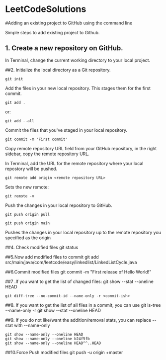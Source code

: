 # LeetCodeSolutions
#Adding an existing project to GitHub using the command line

Simple steps to add existing project to Github.

## 1. Create a new repository on GitHub.
In Terminal, change the current working directory to your local project.

##2. Initialize the local directory as a Git repository.

	git init

Add the files in your new local repository. This stages them for the first commit.

	git add .

or:

	git add --all

Commit the files that you've staged in your local repository.

	git commit -m 'First commit'


Copy remote repository URL field from your GitHub repository, in the right sidebar, copy the remote repository URL.

In Terminal, add the URL for the remote repository where your local repostory will be pushed.

	git remote add origin <remote repository URL>

Sets the new remote:

	git remote -v

Push the changes in your local repository to GitHub.

	git push origin pull

    git push origin main

Pushes the changes in your local repository up to the remote repository you specified as the origin


##4. Check modified files
 	git status

##5.Now add modified files to commit
 	git add src/main/java/com/leetcode/easy/linkedlist/LinkedListCycle.java

##6.Commit modified files 
 	 git commit -m "First release of Hello World!"

##7 .If you want to get the list of changed files:
    git show --stat --oneline HEAD 

    git diff-tree --no-commit-id --name-only -r <commit-ish>

##8. If you want to get the list of all files in a commit, you can use
    git ls-tree --name-only -r <commit-ish>
    git show --stat --oneline HEAD

##9. If you do not like/want the addition/removal stats, you can replace --stat with --name-only

    git show --name-only --oneline HEAD
    git show --name-only --oneline b24f5fb
    git show --name-only --oneline HEAD^^..HEAD

##10.Force Push modified files
    git push -u origin +master



